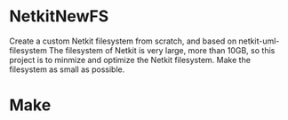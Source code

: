 NetkitNewFS
===========

Create a custom Netkit filesystem from scratch, and based on netkit-uml-filesystem
The filesystem of Netkit is very large, more than 10GB, so this project is to minmize and optimize the Netkit filesystem. Make the filesystem as small as possible.

Make
===============

